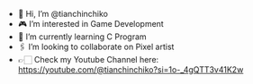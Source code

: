 - 👋 Hi, I’m @tianchinchiko
- 🎮 I’m interested in Game Development
- 📖 I’m currently learning C Program
- 🖇 I’m looking to collaborate on Pixel artist
- 👉🏻 Check my Youtube Channel here: https://youtube.com/@tianchinchiko?si=1o-_4gQTT3v41K2w

